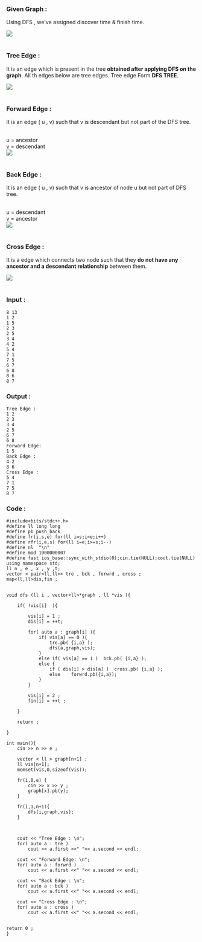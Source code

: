 

### Given Graph : 
  Using DFS , we've assigned discover time & finish time.
  
  <img src="../../images/graphedge.png">
  
  <br> 
  <br>
  
###   Tree Edge :
It is an edge which is present in the tree **obtained after applying DFS on the graph**. All th edges below are tree edges. 
Tree edge Form **DFS TREE**.

<img src="../../images/treeedge.png">

<br> 
<br>

###   Forward Edge :
 It is an edge ( u , v) such that v is descendant but not part of the DFS tree.
 
<br> 
u = ancestor 
<br>
v = descendant
<br>
 
<img src="../../images/forwardedge.png">

<br> 
<br>

###   Back Edge :
It is an edge  ( u , v) such that v is ancestor of node u but not part of DFS tree.

<br> 
u = descendant
<br>
v = ancestor 
<br>
 

<img src="../../images/back.png">

<br> 
<br>

###   Cross Edge :
It is a edge which connects two node such that they **do not have any ancestor and a descendant relationship** between them. 


<img src="../../images/crossedge.png">

<br> 
<br>


### Input : 


```
8 13
1 2
1 5
2 3
2 5
3 4
4 2
5 4
7 1
7 5
6 7
6 8
8 6
8 7

```

### Output : 

```
Tree Edge :
1 2
2 3
3 4
2 5
6 7
6 8
Forward Edge:
1 5
Back Edge :
4 2
8 6
Cross Edge :
5 4
7 1
7 5
8 7
```

### Code : 

```
#include<bits/stdc++.h>
#define ll long long
#define pb push_back
#define fr(i,s,e) for(ll i=s;i<e;i++)
#define rfr(i,e,s) for(ll i=e;i>=s;i--)
#define nl  "\n"
#define mod 1000000007
#define fast ios_base::sync_with_stdio(0);cin.tie(NULL);cout.tie(NULL)
using namespace std;
ll n , e , x , y ,t;
vector < pair<ll,ll>> tre , bck , forwrd , cross ;
map<ll,ll>dis,fin ;


void dfs (ll i , vector<ll>*graph , ll *vis ){

    if( !vis[i]  ){

        vis[i] = 1 ;
        dis[i] = ++t;

        for( auto a : graph[i] ){
            if( vis[a] == 0 ){
                tre.pb( {i,a} );
                dfs(a,graph,vis);
            }
            else if( vis[a] == 1 )  bck.pb( {i,a} );
            else {
                if ( dis[i] > dis[a] )  cross.pb( {i,a} );
                else    forwrd.pb({i,a});
            }
        }
        
        vis[i] = 2 ;
        fin[i] = ++t ;

    }
    
    return ;
    
}

int main(){
    cin >> n >> e ;

    vector < ll > graph[n+1] ;
    ll vis[n+1];
    memset(vis,0,sizeof(vis));

    fr(i,0,e) {
        cin >> x >> y ;
        graph[x].pb(y);
    }

    fr(i,1,n+1){
        dfs(i,graph,vis);
    }
   


    cout << "Tree Edge : \n";
    for( auto a : tre )
        cout << a.first <<" "<< a.second << endl;

    cout << "Forward Edge: \n";
    for( auto a : forwrd )
        cout << a.first <<" "<< a.second << endl;

    cout << "Back Edge : \n";
    for( auto a : bck )
        cout << a.first <<" "<< a.second << endl;

    cout << "Cross Edge : \n";
    for( auto a : cross )
        cout << a.first <<" "<< a.second << endl;
        

return 0 ;
}



```

